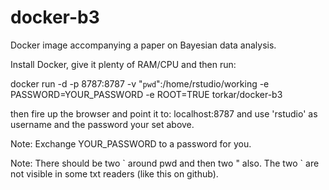 # docker-b3
Docker image accompanying a paper on Bayesian data analysis.

Install Docker, give it plenty of RAM/CPU and then run:

docker run -d -p 8787:8787 -v "`pwd`":/home/rstudio/working -e PASSWORD=YOUR_PASSWORD -e ROOT=TRUE torkar/docker-b3

then fire up the browser and point it to: localhost:8787 and use 'rstudio' as username and the password your set above.

Note: Exchange YOUR_PASSWORD to a password for you.

Note: There should be two \` around pwd and then two " also. The two \` are not visible in some txt readers (like this on github).
